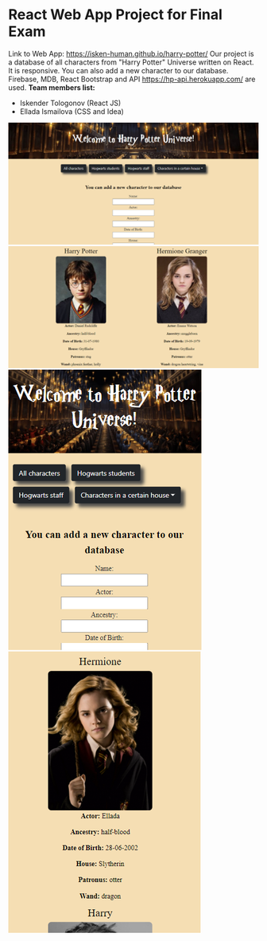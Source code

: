 # React Web App Project for Final Exam
Link to Web App: https://isken-human.github.io/harry-potter/
Our project is a database of all characters from "Harry Potter" Universe written on React. It is responsive.
You can also add a new character to our database. Firebase, MDB, React Bootstrap and API https://hp-api.herokuapp.com/ are used.
**Team members list:**
- Iskender Tologonov (React JS) 
- Ellada Ismailova (CSS and Idea)

![This is an image](/screenshots/first.png)
![This is an image](/screenshots/second.png)
![This is an image](/screenshots/third.png)
![This is an image](/screenshots/fourth.png)




